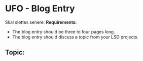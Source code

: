 # UFO - Blog Entry

Skal slettes senere:
**Requirements:**
- The blog entry should be three to four pages long.
- The blog entry should discuss a topic from your LSD projects.

## Topic:



